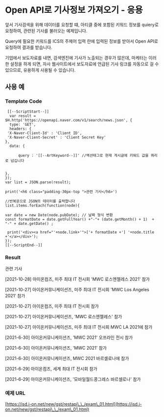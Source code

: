 # Open API로 기사정보 가져오기 - 응용

앞서 기사검색을 위해 데이터를 요청할 떄, 아티클 중에 포함된 키워드 정보를 quiery로 요청하여, 관련된 기사를 불러오는 예제입니다.

Query에 필요한 키워드를 ICS의 주제어 입력 란에 입력된 정보를  받아서 Open API로 요청하여 결과를 받습니다.

&#x20;기업에서 보도자료를 내면, 검색엔진에 기사가 노출되는 경우가 많은데, 마케터는 이러한 설정을 하게 되면, 자사 웹사이트에서 보도자료에 언급된 기사 링크를 자동으로 걸 수 있으므로, 유용하게 사용될 수 있습니다.&#x20;

## 사용 예&#x20;

### Template Code

```
 [[--ScriptStart--]]
  var result = $H.http('https://openapi.naver.com/v1/search/news.json', {
  type: 'GET',
  headers: {
 'X-Naver-Client-Id' : 'Client ID',
 'X-Naver-Client-Secret' : 'Client Secret Key'
},
  data: {

      query : '[[--ArtKeyword--]]' //액션태그로 현재 게시글에 키워드 값을 쿼리로 넘깁니다


},
});
var list = JSON.parse(result);

print('<h6 class="padding-30px-top ">관련 기사</h6>')

//반복문으로 JSON의 데이터를 출력합니다 
list.items.forEach(function(node){

var date = new Date(node.pubDate); // 날짜 형식 변환
const formatDate = date.getFullYear() +"-"+ (date.getMonth() + 1)  + "-" + date.getDate() ;

 print('<div><a href="'+node.link+'">['+ formatDate +'] '+node.title +'</a></div>');
});
[[--ScriptEnd--]]
```

### Result

관련 기사

&#x20;\[2021-10-28] 아이온컴즈, 미주 최대 IT 전시회 'MWC 로스엔젤레스 2021' 참가&#x20;

\[2021-10-27] 아이온커뮤니케이션즈, 미주 최대 IT 전시회 'MWC Los Angeles 2021' 참가&#x20;

\[2021-10-27] 아이온컴즈, 미주 최대 IT 전시회 참가&#x20;

\[2021-10-27] 아이온커뮤니케이션즈, 'MWC 로스엔젤레스' 참가&#x20;

\[2021-10-27] 아이온커뮤니케이션즈, 미주 최대 IT 전시회 MWC LA 2021에 참가&#x20;

\[2021-6-30] 아이온커뮤니케이션즈, 'MWC 2021' 오프라인 전시 참가&#x20;

\[2021-6-30] 아이온커뮤니케이션즈, 'MWC 2021' 참가&#x20;

\[2021-6-30] 아이온커뮤니케이션즈, MWC 2021 바르셀로나에 참가&#x20;

\[2021-6-29] 아이온컴즈, 세계 최대 IT 전시회 참가&#x20;

\[2021-6-29] 아이온커뮤니케이션즈, '모바일월드콩그레스 바르셀로나' 참가



### 예제 URL

[https://isd.i-on.net/new/gst/restapi\_\_/exam\_01.html](https://isd.i-on.net/new/gst/restapi\_\_/exam\_01.html)
